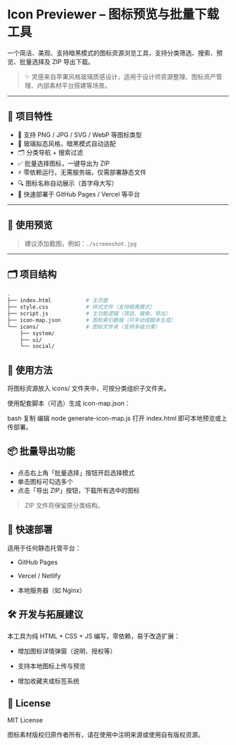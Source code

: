 # Icon Previewer – 图标预览与批量下载工具

一个简洁、美观、支持暗黑模式的图标资源浏览工具，支持分类筛选、搜索、预览、批量选择及 ZIP 导出下载。

> ✨ 灵感来自苹果风格玻璃质感设计，适用于设计师资源整理、图标资产管理、内部素材平台搭建等场景。

---

## 🔧 项目特性

- 🌈 支持 PNG / JPG / SVG / WebP 等图标类型
- 🎨 玻璃拟态风格，暗黑模式自动适配
- 🗂️ 分类导航 + 搜索过滤
- ✅ 批量选择图标，一键导出为 ZIP
- ⚡ 零依赖运行，无需服务端，仅需部署静态文件
- 🔍 图标名称自动展示（首字母大写）
- 🚀 快速部署于 GitHub Pages / Vercel 等平台

---

## 📸 使用预览

> 建议添加截图，例如：`./screenshot.jpg`

---

## 🗂️ 项目结构

```bash
.
├── index.html           # 主页面
├── style.css            # 样式文件（支持暗黑模式）
├── script.js            # 主功能逻辑（筛选、搜索、导出）
├── icon-map.json        # 图标索引数据（可手动或脚本生成）
└── icons/               # 图标文件夹（支持多级分类）
    ├── system/
    ├── ui/
    └── social/

```

## 🧰 使用方法

将图标资源放入 icons/ 文件夹中，可按分类组织子文件夹。

使用配套脚本（可选）生成 icon-map.json：

bash
复制
编辑
node generate-icon-map.js
打开 index.html 即可本地预览或上传部署。

## 📦 批量导出功能

- 点击右上角「批量选择」按钮开启选择模式
- 单击图标可勾选多个
- 点击「导出 ZIP」按钮，下载所有选中的图标
> ZIP 文件将保留原分类结构。

## 🚀 快速部署
适用于任何静态托管平台：

- GitHub Pages

- Vercel / Netlify

- 本地服务器（如 Nginx）

## 🛠 开发与拓展建议

本工具为纯 HTML + CSS + JS 编写，零依赖，易于改造扩展：

 - 增加图标详情弹窗（说明、授权等）

 - 支持本地图标上传与预览

 - 增加收藏夹或标签系统

## 📄 License
MIT License

图标素材版权归原作者所有，请在使用中注明来源或使用自有版权资源。